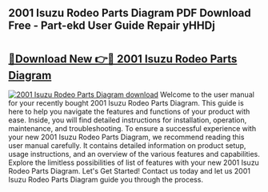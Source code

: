 ## 2001 Isuzu Rodeo Parts Diagram PDF Download Free - Part-ekd User Guide Repair yHHDj

# <h2><a href="http://dfjfyv.blite.top/?on=2001+Isuzu+Rodeo+Parts+Diagram">🔗Download New 👉🔴 2001 Isuzu Rodeo Parts Diagram</a></h2>

[![2001 Isuzu Rodeo Parts Diagram download](https://i.imgur.com/lujVjoI.png)](http://dfjfyv.blite.top/?on=2001+Isuzu+Rodeo+Parts+Diagram)
Welcome to the user manual for your recently bought 2001 Isuzu Rodeo Parts Diagram. This guide is here to help you navigate the features and functions of your product with ease. Inside, you will find detailed instructions for installation, operation, maintenance, and troubleshooting. To ensure a successful experience with your new 2001 Isuzu Rodeo Parts Diagram, we recommend reading this user manual carefully. It contains detailed information on product setup, usage instructions, and an overview of the various features and capabilities. Explore the limitless possibilities of list of features with your new 2001 Isuzu Rodeo Parts Diagram. Let's Get Started! Contact us today and let us 2001 Isuzu Rodeo Parts Diagram guide you through the process.

